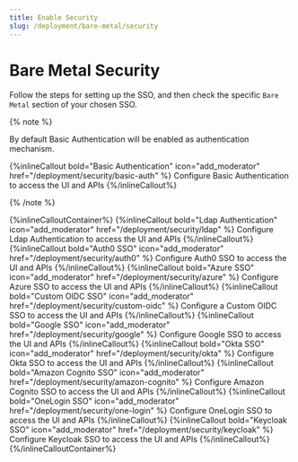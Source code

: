 ```yaml
---
title: Enable Security
slug: /deployment/bare-metal/security
---
```


# Bare Metal Security

Follow the steps for setting up the SSO, and then check the specific `Bare Metal` section of your chosen SSO.

{% note %}

By default Basic Authentication will be enabled as authentication mechanism.

{%inlineCallout
    bold="Basic Authentication"
    icon="add_moderator"
    href="/deployment/security/basic-auth" %}
Configure Basic Authentication to access the UI and APIs
{%/inlineCallout%}

{% /note %}

{%inlineCalloutContainer%}
{%inlineCallout
    bold="Ldap Authentication"
    icon="add_moderator"
    href="/deployment/security/ldap" %}
Configure Ldap Authentication to access the UI and APIs
{%/inlineCallout%}
{%inlineCallout
    bold="Auth0 SSO"
    icon="add_moderator"
    href="/deployment/security/auth0" %}
Configure Auth0 SSO to access the UI and APIs
{%/inlineCallout%}
{%inlineCallout
    bold="Azure SSO"
    icon="add_moderator"
    href="/deployment/security/azure" %}
Configure Azure SSO to access the UI and APIs
{%/inlineCallout%}
{%inlineCallout
    bold="Custom OIDC SSO"
    icon="add_moderator"
    href="/deployment/security/custom-oidc" %}
Configure a Custom OIDC SSO to access the UI and APIs
{%/inlineCallout%}
{%inlineCallout
    bold="Google SSO"
    icon="add_moderator"
    href="/deployment/security/google" %}
Configure Google SSO to access the UI and APIs
{%/inlineCallout%}
{%inlineCallout
    bold="Okta SSO"
    icon="add_moderator"
    href="/deployment/security/okta" %}
Configure Okta SSO to access the UI and APIs
{%/inlineCallout%}
{%inlineCallout
    bold="Amazon Cognito SSO"
    icon="add_moderator"
    href="/deployment/security/amazon-cognito" %}
Configure Amazon Cognito SSO to access the UI and APIs
{%/inlineCallout%}
{%inlineCallout
    bold="OneLogin SSO"
    icon="add_moderator"
    href="/deployment/security/one-login" %}
Configure OneLogin SSO to access the UI and APIs
{%/inlineCallout%}
{%inlineCallout
    bold="Keycloak SSO"
    icon="add_moderator"
    href="/deployment/security/keycloak" %}
Configure Keycloak SSO to access the UI and APIs
{%/inlineCallout%}
{%/inlineCalloutContainer%}
